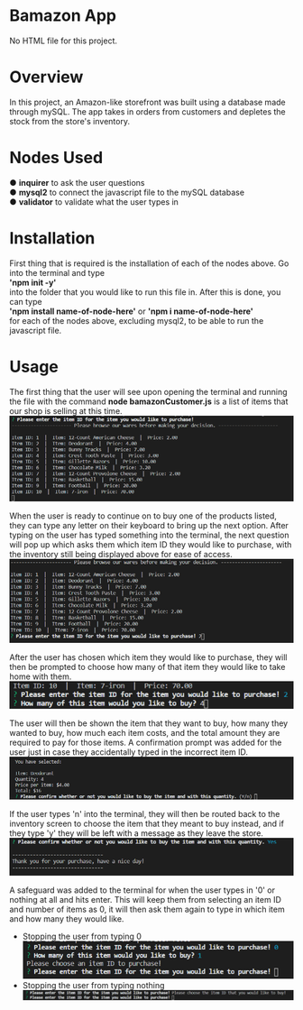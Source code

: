# Bamazon App

No HTML file for this project.

# Overview

In this project, an Amazon-like storefront was built using a database made through mySQL. The app takes in orders from customers and depletes the stock from the store's inventory.

# Nodes Used
● <b>inquirer</b> to ask the user questions <br>
● <b>mysql2</b> to connect the javascript file to the mySQL database <br>
● <b>validator</b> to validate what the user types in <br>

# Installation
First thing that is required is the installation of each of the nodes above. Go into the terminal and type <br>
<b>'npm init -y'</b> <br>
into the folder that you would like to run this file in. After this is done, you can type <br>
<b>'npm install name-of-node-here'</b> or <b>'npm i name-of-node-here'</b> <br>
for each of the nodes above, excluding mysql2, to be able to run the javascript file.

# Usage
The first thing that the user will see upon opening the terminal and running the file with the command <b>node bamazonCustomer.js</b> is a list of items that our shop is selling at this time. <br>
![](bamazonSS/inventory.png) <br>

When the user is ready to continue on to buy one of the products listed, they can type any letter on their keyboard to bring up the next option. After typing on the user has typed something into the terminal, the next question will pop up which asks them which item ID they would like to purchase, with the inventory still being displayed above for ease of access. <br>
![](bamazonSS/choosingItem.png) <br>

After the user has chosen which item they would like to purchase, they will then be prompted to choose how many of that item they would like to take home with them. <br>
![](bamazonSS/howmanyItem.png) <br>

The user will then be shown the item that they want to buy, how many they wanted to buy, how much each item costs, and the total amount they are required to pay for those items. A confirmation prompt was added for the user just in case they accidentally typed in the incorrect item ID. <br>
![](bamazonSS/confirmation.png) <br>

If the user types 'n' into the terminal, they will then be routed back to the inventory screen to choose the item that they meant to buy instead, and if they type 'y' they will be left with a message as they leave the store. <br>
![](bamazonSS/exitstore.png) <br>

A safeguard was added to the terminal for when the user types in '0' or nothing at all and hits enter. This will keep them from selecting an item ID and number of items as 0, it will then ask them again to type in which item and how many they would like. <br>
  - Stopping the user from typing 0 <br>
![](bamazonSS/stopusertyping0.png) <br>
  - Stopping the user from typing nothing <br> 
![](bamazonSS/stopusertypingNothing.png) <br>

